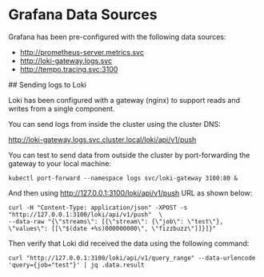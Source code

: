# Grafana Data Sources
Grafana has been pre-configured with the following data sources:
- http://prometheus-server.metrics.svc
- http://loki-gateway.logs.svc
- http://tempo.tracing.svc:3100

## Sending logs to Loki

Loki has been configured with a gateway (nginx) to support reads and writes from a single component.

You can send logs from inside the cluster using the cluster DNS:

http://loki-gateway.logs.svc.cluster.local/loki/api/v1/push

You can test to send data from outside the cluster by port-forwarding the gateway to your local machine:

```
kubectl port-forward --namespace logs svc/loki-gateway 3100:80 &
```

And then using http://127.0.0.1:3100/loki/api/v1/push URL as shown below:

```
curl -H "Content-Type: application/json" -XPOST -s "http://127.0.0.1:3100/loki/api/v1/push"  \
--data-raw "{\"streams\": [{\"stream\": {\"job\": \"test\"}, \"values\": [[\"$(date +%s)000000000\", \"fizzbuzz\"]]}]}"
```

Then verify that Loki did received the data using the following command:

```
curl "http://127.0.0.1:3100/loki/api/v1/query_range" --data-urlencode 'query={job="test"}' | jq .data.result
```